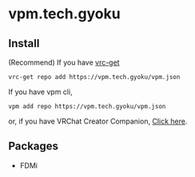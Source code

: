 # vpm.tech.gyoku

## Install
(Recommend) If you have [vrc-get](https://github.com/anatawa12/vrc-get)

```vrc-get repo add https://vpm.tech.gyoku/vpm.json```

 If you have vpm cli,

```vpm add repo https://vpm.tech.gyoku/vpm.json```

or, if you have VRChat Creator Companion, [Click here](https://vpm.tech.gyoku/redirect.html).

## Packages
+ FDMi